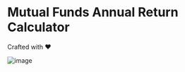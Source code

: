 # Mutual Funds Annual Return Calculator
Crafted with ❤️

![image](https://github.com/JayeshTiwari03/mf-annual-cal/assets/1297426/47ad2829-17c1-45ac-bea0-7bb26e53c9ec)
